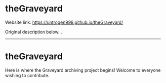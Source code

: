 # theGraveyard

Website link: https://untrogen999.github.io/theGraveyard/

Original description below...

***

# theGraveyard
Here is where the Graveyard archiving project begins! Welcome to everyone wishing to contribute.
